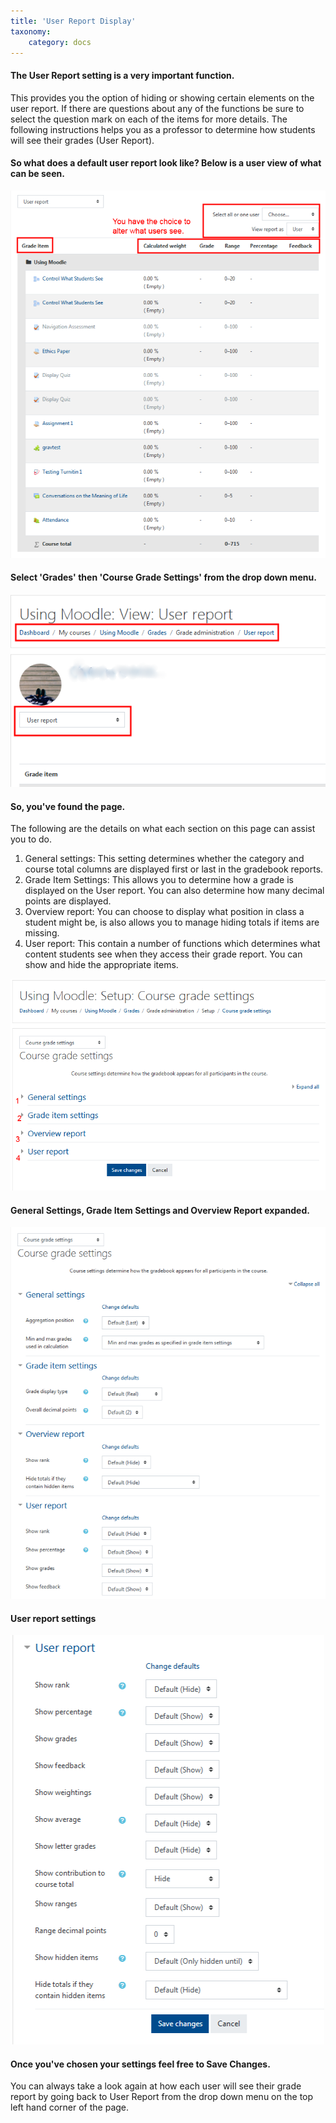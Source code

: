 ```yaml
---
title: 'User Report Display'
taxonomy:
    category: docs
---
```


#### The User Report setting is a very important function.

This provides you the option of hiding or showing certain elements on the user report. If there are questions about any of the functions be sure to select the question mark on each of the items for more details. The following instructions helps you as a professor to determine how students will see their grades \(User Report\).

#### So what does a default user report look like? Below is a user view of what can be seen.

![](user-report-1.png)

#### Select 'Grades' then 'Course Grade Settings' from the drop down menu.

![](user-report-2.png)

#### So, you've found the page.

The following are the details on what each section on this page can assist you to do.

1. General settings: This setting determines whether the category and course total columns are displayed first or last in the gradebook reports.
2. Grade Item Settings: This allows you to determine how a grade is displayed on the User report. You can also determine how many decimal points are displayed.
3. Overview report: You can choose to display what position in class a student might be, is also allows you to manage hiding totals if items are missing.
4. User report: This contain a number of functions which determines what content students see when they access their grade report. You can show and hide the appropriate items.

![](user-report-3.png)

#### General Settings, Grade Item Settings and Overview Report expanded.

![](user-report-4.png)

#### User report settings

![](user-report-5.png)

#### Once you've chosen your settings feel free to Save Changes.

You can always take a look again at how each user will see their grade report by going back to User Report from the drop down menu on the top left hand corner of the page.
